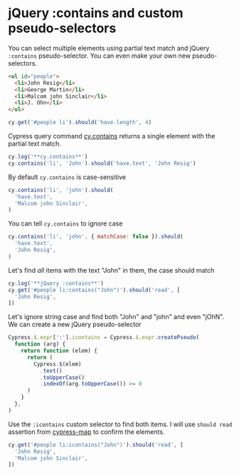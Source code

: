 # jQuery :contains and custom pseudo-selectors

You can select multiple elements using partial text match and jQuery `:contains` pseudo-selector. You can even make your own new pseudo-selectors.

<!-- fiddle jQuery contains and icontains pseudo-selectors -->

```html
<ul id="people">
  <li>John Resig</li>
  <li>George Martin</li>
  <li>Malcom john Sinclair</li>
  <li>J. Ohn</li>
</ul>
```

```js
cy.get('#people li').should('have.length', 4)
```

Cypress query command [cy.contains](https://on.cypress.io/contains) returns a single element with the partial text match.

```js
cy.log('**cy.contains**')
cy.contains('li', 'John').should('have.text', 'John Resig')
```

By default `cy.contains` is case-sensitive

```js
cy.contains('li', 'john').should(
  'have.text',
  'Malcom john Sinclair',
)
```

You can tell `cy.contains` to ignore case

```js
cy.contains('li', 'john', { matchCase: false }).should(
  'have.text',
  'John Resig',
)
```

Let's find _all_ items with the text "John" in them, the case should match

```js
cy.log('**jQuery :contains**')
cy.get('#people li:contains("John")').should('read', [
  'John Resig',
])
```

Let's ignore string case and find both "John" and "john" and even "jOhN". We can create a new jQuery pseudo-selector

```js
Cypress.$.expr[':'].icontains = Cypress.$.expr.createPseudo(
  function (arg) {
    return function (elem) {
      return (
        Cypress.$(elem)
          .text()
          .toUpperCase()
          .indexOf(arg.toUpperCase()) >= 0
      )
    }
  },
)
```

Use the `:icontains` custom selector to find both items. I will use `should read` assertion from [cypress-map](https://github.com/bahmutov/cypress-map) to confirm the elements.

```js
cy.get('#people li:icontains("John")').should('read', [
  'John Resig',
  'Malcom john Sinclair',
])
```

<!-- fiddle-end -->
